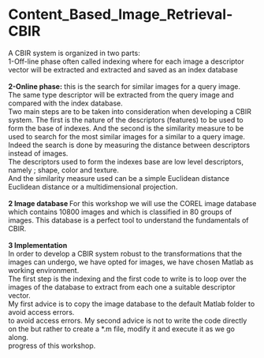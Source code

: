 # Content_Based_Image_Retrieval-CBIR

A CBIR system is organized in two parts:<br>
1-Off-line phase often called indexing where for each image a descriptor vector will be extracted and
extracted and saved as an index database<br><br>
<b>2-Online phase:</b> this is the search for similar images for a query image.<br> The same type
descriptor will be extracted from the query image and compared with the index database.<br>
Two main steps are to be taken into consideration when developing a
CBIR system. The first is the nature of the descriptors (features) to be used to form the
base of indexes. And the second is the similarity measure to be used to search for the most similar images for a
similar to a query image.<br> Indeed the search is done by measuring the distance between
descriptors instead of images.<br>
The descriptors used to form the indexes base are low level descriptors, namely ;
shape, color and texture.<br> And the similarity measure used can be a simple Euclidean distance
Euclidean distance or a multidimensional projection. <br><br>
<b>2 Image database </b>
For this workshop we will use the COREL image database which contains 10800 images and which is
classified in 80 groups of images. This database is a perfect tool to understand the fundamentals of
CBIR.<br><br>
<b>3 Implementation</b><br>
In order to develop a CBIR system robust to the transformations that the images can undergo, we have opted for
images, we have chosen Matlab as working environment.<br>
The first step is the indexing and the first code to write is to loop over the images of the
database to extract from each one a suitable descriptor vector.<br>
My first advice is to copy the image database to the default Matlab folder to avoid access errors.<br>
to avoid access errors. My second advice is not to write the code directly on the
but rather to create a *.m file, modify it and execute it as we go along.<br>
progress of this workshop.
